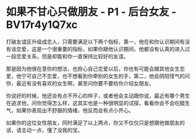# 如果不甘心只做朋友 - P1 - 后台女友 - BV17r4y1Q7xc

打破友谊区升级成恋人，只需要满足以下两个指标，第一，他在和你认识期间有没有谈恋爱，这是一个很重要的指标，如果你跟他认识期间，他都没有认真的进入过一段恋爱关系，但是却能和你一直保持比较好的友谊。

那是因为他很在意你的想法，也担心自己恋爱以后，你也有可能会跟其他女生恋爱，他宁可自己不恋爱，也不想看到你牵别的女生的手，第二，他会阴阳怪气的问你，最近有没有喜欢的女生啊，甚至问你要不要给你介绍女朋友。

你说好的时候，他还会有点不开心的样子，或者他会主动跟你说，最近有哪个男生在追求他，问你觉得怎么样，这其实也是一种很明显的试探，看看你会不会吃醋生气，如果你表现出不舒服的情绪，他反而会有点小开心。

如果你的这位女性朋友，同时满足了以上两点，你又不仅仅只是想跟他做朋友的话，请主动一点，懂了没我的宝。